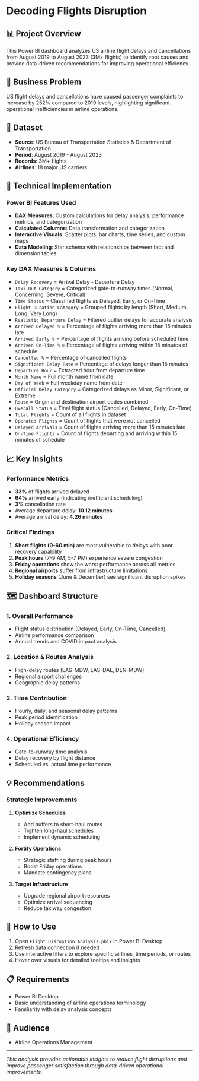 #  Decoding Flights Disruption

## 📊 Project Overview
This Power BI dashboard analyzes US airline flight delays and cancellations from August 2019 to August 2023 (3M+ flights) to identify root causes and provide data-driven recommendations for improving operational efficiency.

## 🎯 Business Problem
US flight delays and cancellations have caused passenger complaints to increase by 252% compared to 2019 levels, highlighting significant operational inefficiencies in airline operations.

## 📁 Dataset
- **Source**: US Bureau of Transportation Statistics & Department of Transportation
- **Period**: August 2019 - August 2023
- **Records**: 3M+ flights
- **Airlines**: 18 major US carriers

## 🔧 Technical Implementation

### Power BI Features Used
- **DAX Measures**: Custom calculations for delay analysis, performance metrics, and categorization
- **Calculated Columns**: Data transformation and categorization
- **Interactive Visuals**: Scatter plots, bar charts, time series, and custom maps
- **Data Modeling**: Star schema with relationships between fact and dimension tables

### Key DAX Measures & Columns
- `Delay Recovery` = Arrival Delay - Departure Delay
- `Taxi-Out Category` = Categorized gate-to-runway times (Normal, Concerning, Severe, Critical)
- `Time Status` = Classified flights as Delayed, Early, or On-Time
- `Flight Duration Category` = Grouped flights by length (Short, Medium, Long, Very Long)
- `Realistic Departure Delay` = Filtered outlier delays for accurate analysis
- `Arrived Delayed %` = Percentage of flights arriving more than 15 minutes late
- `Arrived Early %` = Percentage of flights arriving before scheduled time
- `Arrived On-Time %` = Percentage of flights arriving within 15 minutes of schedule
- `Cancelled %` = Percentage of cancelled flights
- `Significant Delay Rate` = Percentage of delays longer than 15 minutes
- `Departure Hour` = Extracted hour from departure time
- `Month Name` = Full month name from date
- `Day of Week` = Full weekday name from date
- `Official Delay Category` = Categorized delays as Minor, Significant, or Extreme
- `Route` = Origin and destination airport codes combined
- `Overall Status` = Final flight status (Cancelled, Delayed, Early, On-Time)
- `Total Flights` = Count of all flights in dataset
- `Operated Flights` = Count of flights that were not cancelled
- `Delayed Arrivals` = Count of flights arriving more than 15 minutes late
- `On-Time Flights` = Count of flights departing and arriving within 15 minutes of schedule

## 📈 Key Insights

### Performance Metrics
- **33%** of flights arrived delayed
- **64%** arrived early (indicating inefficient scheduling)
- **3%** cancellation rate
- Average departure delay: **10.12 minutes**
- Average arrival delay: **4.26 minutes**

### Critical Findings
1. **Short flights (0-60 min)** are most vulnerable to delays with poor recovery capability
2. **Peak hours** (7-9 AM, 5-7 PM) experience severe congestion
3. **Friday operations** show the worst performance across all metrics
4. **Regional airports** suffer from infrastructure limitations
5. **Holiday seasons** (June & December) see significant disruption spikes

## 🗺️ Dashboard Structure

### 1. Overall Performance
- Flight status distribution (Delayed, Early, On-Time, Cancelled)
- Airline performance comparison
- Annual trends and COVID impact analysis

### 2. Location & Routes Analysis
- High-delay routes (LAS-MDW, LAS-DAL, DEN-MDW)
- Regional airport challenges
- Geographic delay patterns

### 3. Time Contribution
- Hourly, daily, and seasonal delay patterns
- Peak period identification
- Holiday season impact

### 4. Operational Efficiency
- Gate-to-runway time analysis
- Delay recovery by flight distance
- Scheduled vs. actual time performance

## 💡 Recommendations

### Strategic Improvements
1. **Optimize Schedules**
   - Add buffers to short-haul routes
   - Tighten long-haul schedules
   - Implement dynamic scheduling

2. **Fortify Operations**
   - Strategic staffing during peak hours
   - Boost Friday operations
   - Mandate contingency plans

3. **Target Infrastructure**
   - Upgrade regional airport resources
   - Optimize arrival sequencing
   - Reduce taxiway congestion

## 🚀 How to Use
1. Open `Flight_Disruption_Analysis.pbix` in Power BI Desktop
2. Refresh data connection if needed
3. Use interactive filters to explore specific airlines, time periods, or routes
4. Hover over visuals for detailed tooltips and insights

## 📋 Requirements
- Power BI Desktop
- Basic understanding of airline operations terminology
- Familiarity with delay analysis concepts

## 👥 Audience
- Airline Operations Management

---

*This analysis provides actionable insights to reduce flight disruptions and improve passenger satisfaction through data-driven operational improvements.*
